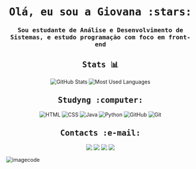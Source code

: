 <h1 align="center"><samp> Olá, eu sou a Giovana :stars:</samp></h1>
<h3 align="center"><samp> Sou estudante de Análise e Desenvolvimento de Sistemas, e estudo programação com foco em front-end</samp></h3>
<p align="center">

<h2 align="center"><samp> Stats 📊 </samp></h2>
<p align="center">
  <img src="https://github-readme-stats.vercel.app/api?username=MeloM05&theme=omni&show_icons=true&icon_color=30A3DC&title_color=E94D5F&text_color=FFF" alt="GitHub Stats">
  <img src="https://github-readme-stats-git-masterrstaa-rickstaa.vercel.app/api/top-langs/?username=MeloM05&layout=compact&theme=omni" alt="Most Used Languages">



<h2 align="center"><samp> Studyng :computer: </samp></h2>
<p align="center">
  <img src="https://img.shields.io/badge/HTML-000?style=for-the-badge&logo=html5&logoColor=orange" alt="HTML">
  <img src="https://img.shields.io/badge/CSS3-000?style=for-the-badge&logo=css3&logoColor=blue" alt="CSS">
  <img src="https://img.shields.io/badge/Java-000?style=for-the-badge&logo=java" alt="Java">
  <img src="https://img.shields.io/badge/Python-000000.svg?style=for-the-badge&logo=Python&logoColor=blue" alt="Python">
  <img src="https://img.shields.io/badge/GitHub-000?style=for-the-badge&logo=github&logoColor=30A3DC" alt="GitHub">
  <img src="https://img.shields.io/badge/Git-000?style=for-the-badge&logo=git&logoColor=E94D5F" alt="Git">



<h2 align="center"><samp> Contacts :e-mail: </samp></h2>
<p align="center">
  <a href="https://instagram.com/m3lo.giovana" target="_blank"><img src="https://img.shields.io/badge/-Instagram-%23E4405F?style=for-the-badge&logo=instagram&logoColor=white" target="_blank"></a>
 <a href="https://discord.gg/wagxzStdcR" target="_blank"><img src="https://img.shields.io/badge/Discord-7289DA?style=for-the-badge&logo=discord&logoColor=white" target="_blank"></a> 
  <a href = "mailto:contatorafaballerini@gmail.com"><img src="https://img.shields.io/badge/-Gmail-%23333?style=for-the-badge&logo=gmail&logoColor=white" target="_blank"></a>
  <a href="https://www.linkedin.com/in/giovana-melo-45875016a" target="_blank"><img src="https://img.shields.io/badge/-LinkedIn-%230077B5?style=for-the-badge&logo=linkedin&logoColor=white" target="_blank"></a> 

![imagecode](https://i.pinimg.com/originals/20/8f/d7/208fd76468afa91714a3bb6d1c6e39b9.gif)
